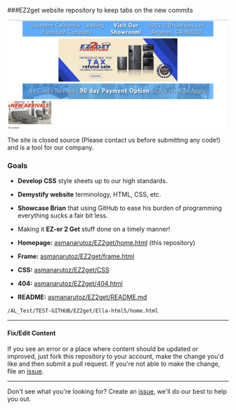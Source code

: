 ###EZ2get website repository to keep tabs on the new commits

![screenshot](https://github.com/asmanarutoz/EZ2get/blob/master/Ella-html5/assets/img/screenshot.png)

The site is closed source (Please contact us before submitting any code!) and is a tool for our company.

### Goals

- **Develop CSS** style sheets up to our high standards.
- **Demystify website** terminology, HTML, CSS, etc.
- **Showcase Brian** that using GitHub to ease his burden of programming everything sucks a fair bit less.
- Making it **EZ-er 2 Get** stuff done on a timely manner!


- **Homepage:** [asmanarutoz/EZ2get/home.html](https://github.com/asmanarutoz/EZ2get/blob/master/Ella-html5/home.html) (this repository)
- **Frame:** [asmanarutoz/EZ2get/frame.html](https://github.com/asmanarutoz/EZ2get/blob/master/Ella-html5/frame.html)
- **CSS:** [asmanarutoz/EZ2get/CSS](https://github.com/asmanarutoz/EZ2get/tree/master/Ella-html5/css)
- **404:** [asmanarutoz/EZ2get/404.html](https://github.com/asmanarutoz/EZ2get/blob/master/Ella-html5/404.html)
- **README:** [asmanarutoz/EZ2get/README.md](https://github.com/asmanarutoz/EZ2get/blob/master/README.md)

```
/AL_Test/TEST-GITHUB/EZ2get/Ella-html5/home.html
```

----

#### Fix/Edit Content

If you see an error or a place where content should be updated or improved, just fork this repository to your account, make the change you'd like and then submit a pull request. If you're not able to make the change, file an [issue](https://github.com/asmanarutoz/EZ2get.github.com/issues/new).

----

Don't see what you're looking for? Create an [issue](https://github.com/asmanarutoz/EZ2get/issues/new), we'll do our best to help you out.